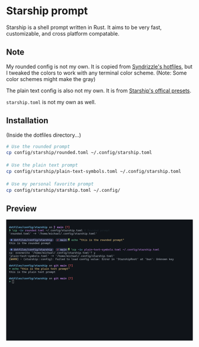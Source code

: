 # Starship prompt

Starship is a shell prompt written in Rust. It aims to be very fast, customizable, and cross platform compatable.

## Note

My rounded config is not my own. It is copied from [Syndrizzle's hotfiles](https://github.com/syndrizzle/hotfiles/), but I tweaked the colors to work with any terminal color scheme. (Note: Some color schemes might make the gray)

The plain text config is also not my own. It is from [Starship's offical presets](https://starship.rs/presets).

`starship.toml` is not my own as well.

## Installation

(Inside the dotfiles directory...)

```sh
# Use the rounded prompt
cp config/starship/rounded.toml ~/.config/starship.toml

# Use the plain text prompt
cp config/starship/plain-text-symbols.toml ~/.config/starship.toml

# Use my personal favorite prompt
cp config/starship/starship.toml ~/.config/
```

## Preview

![starship preview](https://github.com/michaelScopic/dotfiles/blob/main/assets/starshipPreview.png)
